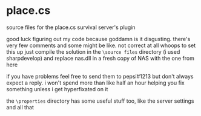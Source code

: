 # place.cs
source files for the place.cs survival server's plugin

good luck figuring out my code because goddamn is it disgusting. there's very few comments and some might be like. not correct at all whoops
to set this up just compile the solution in the `\source files` directory (i used sharpdevelop) and replace nas.dll in a fresh copy of NAS with the one from here

if you have problems feel free to send them to pepsi#1213 but don't always expect a reply. i won't spend more than like half an hour helping you fix something unless i get hyperfixated on it


the `\properties` directory has some useful stuff too, like the server settings and all that
